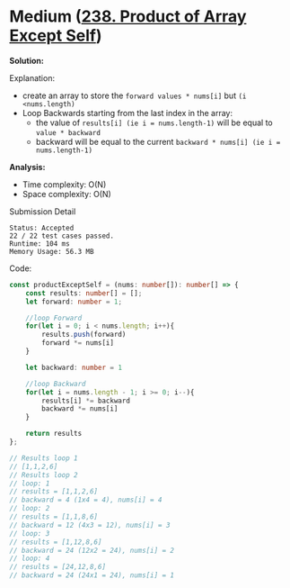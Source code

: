 # Medium ([238. Product of Array Except Self](https://leetcode.com/problems/product-of-array-except-self/))

**Solution:**

Explanation:

- create an array to store the `forward values ​​* nums[i]` but `(i <nums.length)`
- Loop Backwards starting from the last index in the array:
  - the value of `results[i] (ie i = nums.length-1)` will be equal to `value * backward`
  - backward will be equal to the current `backward * nums[i] (ie i = nums.length-1)`

**Analysis:**

- Time complexity: O(N)
- Space complexity: O(N)

Submission Detail

```
Status: Accepted
22 / 22 test cases passed.
Runtime: 104 ms
Memory Usage: 56.3 MB
```

Code:

```TypeScript
const productExceptSelf = (nums: number[]): number[] => {
    const results: number[] = [];
    let forward: number = 1;

    //loop Forward
    for(let i = 0; i < nums.length; i++){
        results.push(forward)
        forward *= nums[i]
    }

    let backward: number = 1

    //loop Backward
    for(let i = nums.length - 1; i >= 0; i--){
        results[i] *= backward
        backward *= nums[i]
    }

    return results
};

// Results loop 1
// [1,1,2,6]
// Results loop 2
// loop: 1
// results = [1,1,2,6]
// backward = 4 (1x4 = 4), nums[i] = 4
// loop: 2
// results = [1,1,8,6]
// backward = 12 (4x3 = 12), nums[i] = 3
// loop: 3
// results = [1,12,8,6]
// backward = 24 (12x2 = 24), nums[i] = 2
// loop: 4
// results = [24,12,8,6]
// backward = 24 (24x1 = 24), nums[i] = 1
```

